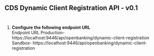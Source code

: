 
## CDS Dynamic Client Registration API - v0.1 <br/><br/>
1. **Configure the following endpoint URL** <br/>
Endpoint URL 
Production- https://localhost:9446/api/openbanking/dynamic-client-registration
Sandbox- https://localhost:9446/api/openbanking/dynamic-client-registration